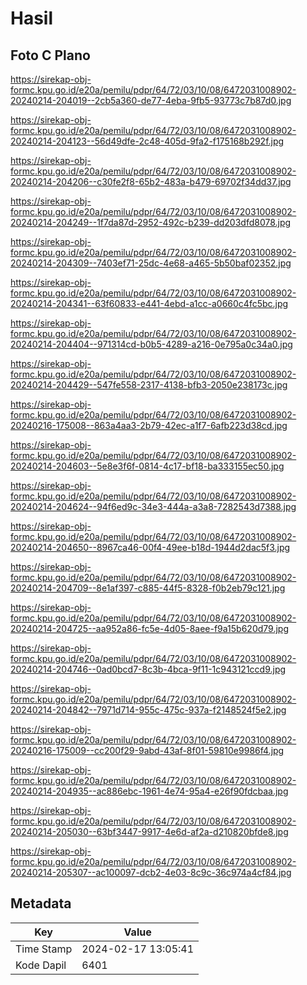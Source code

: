 # Hasil

## Foto C Plano

https://sirekap-obj-formc.kpu.go.id/e20a/pemilu/pdpr/64/72/03/10/08/6472031008902-20240214-204019--2cb5a360-de77-4eba-9fb5-93773c7b87d0.jpg

https://sirekap-obj-formc.kpu.go.id/e20a/pemilu/pdpr/64/72/03/10/08/6472031008902-20240214-204123--56d49dfe-2c48-405d-9fa2-f175168b292f.jpg

https://sirekap-obj-formc.kpu.go.id/e20a/pemilu/pdpr/64/72/03/10/08/6472031008902-20240214-204206--c30fe2f8-65b2-483a-b479-69702f34dd37.jpg

https://sirekap-obj-formc.kpu.go.id/e20a/pemilu/pdpr/64/72/03/10/08/6472031008902-20240214-204249--1f7da87d-2952-492c-b239-dd203dfd8078.jpg

https://sirekap-obj-formc.kpu.go.id/e20a/pemilu/pdpr/64/72/03/10/08/6472031008902-20240214-204309--7403ef71-25dc-4e68-a465-5b50baf02352.jpg

https://sirekap-obj-formc.kpu.go.id/e20a/pemilu/pdpr/64/72/03/10/08/6472031008902-20240214-204341--63f60833-e441-4ebd-a1cc-a0660c4fc5bc.jpg

https://sirekap-obj-formc.kpu.go.id/e20a/pemilu/pdpr/64/72/03/10/08/6472031008902-20240214-204404--971314cd-b0b5-4289-a216-0e795a0c34a0.jpg

https://sirekap-obj-formc.kpu.go.id/e20a/pemilu/pdpr/64/72/03/10/08/6472031008902-20240214-204429--547fe558-2317-4138-bfb3-2050e238173c.jpg

https://sirekap-obj-formc.kpu.go.id/e20a/pemilu/pdpr/64/72/03/10/08/6472031008902-20240216-175008--863a4aa3-2b79-42ec-a1f7-6afb223d38cd.jpg

https://sirekap-obj-formc.kpu.go.id/e20a/pemilu/pdpr/64/72/03/10/08/6472031008902-20240214-204603--5e8e3f6f-0814-4c17-bf18-ba333155ec50.jpg

https://sirekap-obj-formc.kpu.go.id/e20a/pemilu/pdpr/64/72/03/10/08/6472031008902-20240214-204624--94f6ed9c-34e3-444a-a3a8-7282543d7388.jpg

https://sirekap-obj-formc.kpu.go.id/e20a/pemilu/pdpr/64/72/03/10/08/6472031008902-20240214-204650--8967ca46-00f4-49ee-b18d-1944d2dac5f3.jpg

https://sirekap-obj-formc.kpu.go.id/e20a/pemilu/pdpr/64/72/03/10/08/6472031008902-20240214-204709--8e1af397-c885-44f5-8328-f0b2eb79c121.jpg

https://sirekap-obj-formc.kpu.go.id/e20a/pemilu/pdpr/64/72/03/10/08/6472031008902-20240214-204725--aa952a86-fc5e-4d05-8aee-f9a15b620d79.jpg

https://sirekap-obj-formc.kpu.go.id/e20a/pemilu/pdpr/64/72/03/10/08/6472031008902-20240214-204746--0ad0bcd7-8c3b-4bca-9f11-1c943121ccd9.jpg

https://sirekap-obj-formc.kpu.go.id/e20a/pemilu/pdpr/64/72/03/10/08/6472031008902-20240214-204842--7971d714-955c-475c-937a-f2148524f5e2.jpg

https://sirekap-obj-formc.kpu.go.id/e20a/pemilu/pdpr/64/72/03/10/08/6472031008902-20240216-175009--cc200f29-9abd-43af-8f01-59810e9986f4.jpg

https://sirekap-obj-formc.kpu.go.id/e20a/pemilu/pdpr/64/72/03/10/08/6472031008902-20240214-204935--ac886ebc-1961-4e74-95a4-e26f90fdcbaa.jpg

https://sirekap-obj-formc.kpu.go.id/e20a/pemilu/pdpr/64/72/03/10/08/6472031008902-20240214-205030--63bf3447-9917-4e6d-af2a-d210820bfde8.jpg

https://sirekap-obj-formc.kpu.go.id/e20a/pemilu/pdpr/64/72/03/10/08/6472031008902-20240214-205307--ac100097-dcb2-4e03-8c9c-36c974a4cf84.jpg


## Metadata

| Key        | Value               |
| ---------- | ------------------- |
| Time Stamp | 2024-02-17 13:05:41 |
| Kode Dapil | 6401                |



